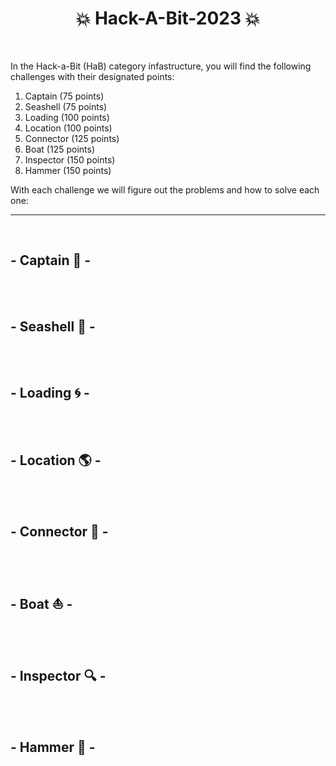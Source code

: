 <div align="center">
  <h1>
    💥 Hack-A-Bit-2023 💥
  </h1>
</div>

<br>

In the Hack-a-Bit (HaB) category infastructure, you will find the following challenges with their designated points:

<ol>
  <li>Captain (75 points)</li>
  <li>Seashell (75 points)</li>
  <li>Loading (100 points)</li>
  <li>Location (100 points)</li>
  <li>Connector (125 points)</li>
  <li>Boat (125 points)</li>
  <li>Inspector (150 points)</li>
  <li>Hammer (150 points)</li>
</ol>

With each challenge we will figure out the problems and how to solve each one:

<hr>
<br>

## - Captain 🌊 -


<br>
<br>

## - Seashell 🐚 -


<br>
<br>

## - Loading 🌀 -


<br>
<br>

## - Location 🌎 -


<br>
<br>

## - Connector 🔌 -


<br>
<br>

## - Boat ⛵ -


<br>
<br>

## - Inspector 🔍 -


<br>
<br>

## - Hammer 🔨 -


<br>
<br>
